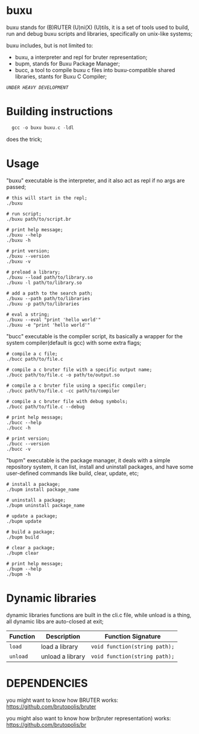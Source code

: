 
# buxu

  buxu stands for (B)RUTER (U)ni(X) (U)tils, it is a set of tools used to build, run and debug buxu scripts and libraries, specifically on unix-like systems;

  buxu includes, but is not limited to:
  - buxu, a interpreter and repl for bruter representation;
  - bupm, stands for Buxu Package Manager;
  - bucc, a tool to compile buxu c files into buxu-compatible shared libraries, stants for Buxu C Compiler;

*`UNDER HEAVY DEVELOPMENT`*

# Building instructions

  ```c
    gcc -o buxu buxu.c -ldl 
  ```
  does the trick;

# Usage
  
  "buxu" executable is the interpreter, and it also act as repl if no args are passed;
  
    # this will start in the repl;
    ./buxu 

    # run script;
    ./buxu path/to/script.br

    # print help message;
    ./buxu --help
    ./buxu -h

    # print version;
    ./buxu --version
    ./buxu -v

    # preload a library;
    ./buxu --load path/to/library.so
    ./buxu -l path/to/library.so

    # add a path to the search path;
    ./buxu --path path/to/libraries
    ./buxu -p path/to/libraries

    # eval a string;
    ./buxu --eval "print 'hello world'"
    ./buxu -e "print 'hello world'"

  "bucc" executable is the compiler script, its basically a wrapper for the system compiler(default is gcc) with some extra flags;

    # compile a c file;
    ./bucc path/to/file.c

    # compile a c bruter file with a specific output name;
    ./bucc path/to/file.c -o path/to/output.so

    # compile a c bruter file using a specific compiler;
    ./bucc path/to/file.c -cc path/to/compiler

    # compile a c bruter file with debug symbols;
    ./bucc path/to/file.c --debug

    # print help message;
    ./bucc --help
    ./bucc -h

    # print version;
    ./bucc --version
    ./bucc -v

  "bupm" executable is the package manager, it deals with a simple repository system, it can list, install and uninstall packages, and have some user-defined commands like build, clear, update, etc;

    # install a package;
    ./bupm install package_name

    # uninstall a package;
    ./bupm uninstall package_name

    # update a package;
    ./bupm update

    # build a package;
    ./bupm build

    # clear a package;
    ./bupm clear

    # print help message;
    ./bupm --help
    ./bupm -h

# Dynamic libraries

  dynamic libraries functions are built in the cli.c file, while unload is a thing, all dynamic libs are auto-closed at exit;

  | Function    | Description                              | Function Signature                           |
  |-------------|------------------------------------------|----------------------------------------------|
  | `load`   | load a library                           | `void function(string path);`                |
  | `unload` | unload a library                         | `void function(string path);`                |

  # DEPENDENCIES

  you might want to know how BRUTER works:  https://github.com/brutopolis/bruter
  
  you might also want to know how br(bruter representation) works: https://github.com/brutopolis/br
